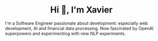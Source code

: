 <h1 align="center">Hi 👋, I'm Xavier</h1>
<p>I'm a Software Engineer passionate about development: especially web development, AI and financial data processing. Now fascinated by OpenAI superpowers and experimenting with new NLP experiments.</p>



 
 
 
